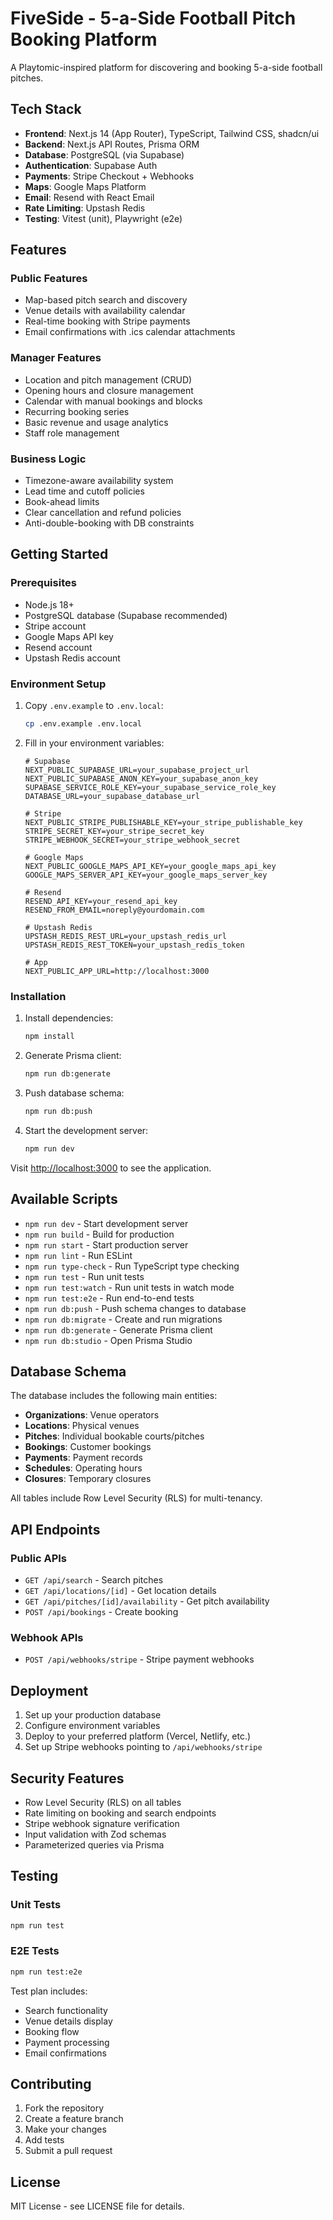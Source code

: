 # FiveSide - 5-a-Side Football Pitch Booking Platform

A Playtomic-inspired platform for discovering and booking 5-a-side football pitches.

## Tech Stack

- **Frontend**: Next.js 14 (App Router), TypeScript, Tailwind CSS, shadcn/ui
- **Backend**: Next.js API Routes, Prisma ORM
- **Database**: PostgreSQL (via Supabase)
- **Authentication**: Supabase Auth
- **Payments**: Stripe Checkout + Webhooks
- **Maps**: Google Maps Platform
- **Email**: Resend with React Email
- **Rate Limiting**: Upstash Redis
- **Testing**: Vitest (unit), Playwright (e2e)

## Features

### Public Features
- Map-based pitch search and discovery
- Venue details with availability calendar
- Real-time booking with Stripe payments
- Email confirmations with .ics calendar attachments

### Manager Features
- Location and pitch management (CRUD)
- Opening hours and closure management
- Calendar with manual bookings and blocks
- Recurring booking series
- Basic revenue and usage analytics
- Staff role management

### Business Logic
- Timezone-aware availability system
- Lead time and cutoff policies
- Book-ahead limits
- Clear cancellation and refund policies
- Anti-double-booking with DB constraints

## Getting Started

### Prerequisites

- Node.js 18+
- PostgreSQL database (Supabase recommended)
- Stripe account
- Google Maps API key
- Resend account
- Upstash Redis account

### Environment Setup

1. Copy `.env.example` to `.env.local`:
   ```bash
   cp .env.example .env.local
   ```

2. Fill in your environment variables:
   ```env
   # Supabase
   NEXT_PUBLIC_SUPABASE_URL=your_supabase_project_url
   NEXT_PUBLIC_SUPABASE_ANON_KEY=your_supabase_anon_key
   SUPABASE_SERVICE_ROLE_KEY=your_supabase_service_role_key
   DATABASE_URL=your_supabase_database_url

   # Stripe
   NEXT_PUBLIC_STRIPE_PUBLISHABLE_KEY=your_stripe_publishable_key
   STRIPE_SECRET_KEY=your_stripe_secret_key
   STRIPE_WEBHOOK_SECRET=your_stripe_webhook_secret

   # Google Maps
   NEXT_PUBLIC_GOOGLE_MAPS_API_KEY=your_google_maps_api_key
   GOOGLE_MAPS_SERVER_API_KEY=your_google_maps_server_key

   # Resend
   RESEND_API_KEY=your_resend_api_key
   RESEND_FROM_EMAIL=noreply@yourdomain.com

   # Upstash Redis
   UPSTASH_REDIS_REST_URL=your_upstash_redis_url
   UPSTASH_REDIS_REST_TOKEN=your_upstash_redis_token

   # App
   NEXT_PUBLIC_APP_URL=http://localhost:3000
   ```

### Installation

1. Install dependencies:
   ```bash
   npm install
   ```

2. Generate Prisma client:
   ```bash
   npm run db:generate
   ```

3. Push database schema:
   ```bash
   npm run db:push
   ```

4. Start the development server:
   ```bash
   npm run dev
   ```

Visit [http://localhost:3000](http://localhost:3000) to see the application.

## Available Scripts

- `npm run dev` - Start development server
- `npm run build` - Build for production
- `npm run start` - Start production server
- `npm run lint` - Run ESLint
- `npm run type-check` - Run TypeScript type checking
- `npm run test` - Run unit tests
- `npm run test:watch` - Run unit tests in watch mode
- `npm run test:e2e` - Run end-to-end tests
- `npm run db:push` - Push schema changes to database
- `npm run db:migrate` - Create and run migrations
- `npm run db:generate` - Generate Prisma client
- `npm run db:studio` - Open Prisma Studio

## Database Schema

The database includes the following main entities:

- **Organizations**: Venue operators
- **Locations**: Physical venues
- **Pitches**: Individual bookable courts/pitches
- **Bookings**: Customer bookings
- **Payments**: Payment records
- **Schedules**: Operating hours
- **Closures**: Temporary closures

All tables include Row Level Security (RLS) for multi-tenancy.

## API Endpoints

### Public APIs
- `GET /api/search` - Search pitches
- `GET /api/locations/[id]` - Get location details
- `GET /api/pitches/[id]/availability` - Get pitch availability
- `POST /api/bookings` - Create booking

### Webhook APIs
- `POST /api/webhooks/stripe` - Stripe payment webhooks

## Deployment

1. Set up your production database
2. Configure environment variables
3. Deploy to your preferred platform (Vercel, Netlify, etc.)
4. Set up Stripe webhooks pointing to `/api/webhooks/stripe`

## Security Features

- Row Level Security (RLS) on all tables
- Rate limiting on booking and search endpoints
- Stripe webhook signature verification
- Input validation with Zod schemas
- Parameterized queries via Prisma

## Testing

### Unit Tests
```bash
npm run test
```

### E2E Tests
```bash
npm run test:e2e
```

Test plan includes:
- Search functionality
- Venue details display
- Booking flow
- Payment processing
- Email confirmations

## Contributing

1. Fork the repository
2. Create a feature branch
3. Make your changes
4. Add tests
5. Submit a pull request

## License

MIT License - see LICENSE file for details.